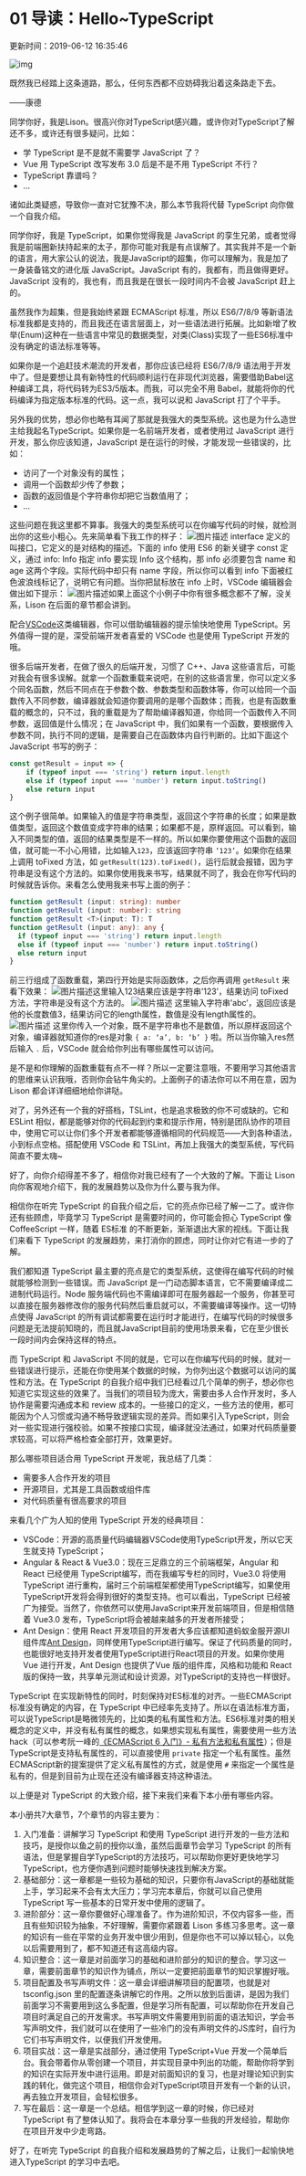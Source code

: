 # 01 导读：Hello~TypeScript

更新时间：2019-06-12 16:35:46

![img](img/5cf3c44a0001094f06400360.jpg)



既然我已经踏上这条道路，那么，任何东西都不应妨碍我沿着这条路走下去。

——康德

同学你好，我是Lison。很高兴你对TypeScript感兴趣，或许你对TypeScript了解还不多，或许还有很多疑问，比如：

- 学 TypeScript 是不是就不需要学 JavaScript 了？
- Vue 用 TypeScript 改写发布 3.0 后是不是不用 TypeScript 不行？
- TypeScript 靠谱吗？
- …

诸如此类疑惑，导致你一直对它犹豫不决，那么本节我将代替 TypeScript 向你做一个自我介绍。

同学你好，我是 TypeScript，如果你觉得我是 JavaScript 的孪生兄弟，或者觉得我是前端圈新扶持起来的太子，那你可能对我是有点误解了。其实我并不是一个新的语言，用大家公认的说法，我是JavaScript的超集，你可以理解为，我是加了一身装备铭文的进化版 JavaScript。JavaScript 有的，我都有，而且做得更好。JavaScript 没有的，我也有，而且我是在很长一段时间内不会被 JavaScript 赶上的。

虽然我作为超集，但是我始终紧跟 ECMAScript 标准，所以 ES6/7/8/9 等新语法标准我都是支持的，而且我还在语言层面上，对一些语法进行拓展。比如新增了枚举(Enum)这种在一些语言中常见的数据类型，对类(Class)实现了一些ES6标准中没有确定的语法标准等等。

如果你是一个追赶技术潮流的开发者，那你应该已经将 ES6/7/8/9 语法用于开发中了。但是要想让具有新特性的代码顺利运行在非现代浏览器，需要借助Babel这种编译工具，将代码转为ES3/5版本。而我，可以完全不用 Babel，就能将你的代码编译为指定版本标准的代码。这一点，我可以说和 JavaScript 打了个平手。

另外我的优势，想必你也略有耳闻了那就是我强大的类型系统。这也是为什么造世主给我起名TypeScript。如果你是一名前端开发者，或者使用过 JavaScript 进行开发，那么你应该知道，JavaScript 是在运行的时候，才能发现一些错误的，比如：

- 访问了一个对象没有的属性；
- 调用一个函数却少传了参数；
- 函数的返回值是个字符串你却把它当数值用了；
- …

这些问题在我这里都不算事。我强大的类型系统可以在你编写代码的时候，就检测出你的这些小粗心。先来简单看下我工作的样子：
![图片描述](img/5cef8f79000160a404020314.png)
interface 定义的叫接口，它定义的是对结构的描述。下面的 info 使用 ES6 的新关键字 const 定义，通过 info: Info 指定 info 要实现 Info 这个结构，那 info 必须要包含 name 和 age 这两个字段。实际代码中却只有 name 字段，所以你可以看到 info 下面被红色波浪线标记了，说明它有问题。当你把鼠标放在 info 上时，VSCode 编辑器会做出如下提示：
![图片描述](img/5cef8f9400017a5a17480454.png)如果上面这个小例子中你有很多概念都不了解，没关系，Lison 在后面的章节都会讲到。

配合[VSCode](https://github.com/Microsoft/vscode)这类编辑器，你可以借助编辑器的提示愉快地使用 TypeScript。另外值得一提的是，深受前端开发者喜爱的 VSCode 也是使用 TypeScript 开发的哦。

很多后端开发者，在做了很久的后端开发，习惯了 C++、Java 这些语言后，可能对我会有很多误解。就拿一个函数重载来说吧，在别的这些语言里，你可以定义多个同名函数，然后不同点在于参数个数、参数类型和函数体等，你可以给同一个函数传入不同参数，编译器就会知道你要调用的是哪个函数体；而我，也是有函数重载的概念的，只不过，我的重载是为了帮助编译器知道，你给同一个函数传入不同参数，返回值是什么情况；在 JavaScript 中，我们如果有一个函数，要根据传入参数不同，执行不同的逻辑，是需要自己在函数体内自行判断的。比如下面这个JavaScript 书写的例子：

```javascript
const getResult = input => {
    if (typeof input === 'string') return input.length
    else if (typeof input === 'number') return input.toString()
    else return input
}
```

这个例子很简单。如果输入的值是字符串类型，返回这个字符串的长度；如果是数值类型，返回这个数值变成字符串的结果；如果都不是，原样返回。可以看到，输入不同类型的值，返回的结果类型是不一样的。所以如果你要使用这个函数的返回值，就可能一不小心用错，比如输入`123`，应该返回字符串 `‘123’`。如果你在结果上调用 toFixed 方法，如 `getResult(123).toFixed()`，运行后就会报错，因为字符串是没有这个方法的。如果你使用我来书写，结果就不同了，我会在你写代码的时候就告诉你。来看怎么使用我来书写上面的例子：

```typescript
function getResult (input: string): number
function getResult (input: number): string
function getResult <T>(input: T): T
function getResult (input: any): any {
  if (typeof input === 'string') return input.length
  else if (typeof input === 'number') return input.toString()
  else return input
}
```

前三行组成了函数重载，第四行开始是实际函数体，之后你再调用 `getResult` 来看下效果：
![图片描述](img/5cef8fd40001e2dd06840154.png)这里输入123结果应该是字符串’123’，结果访问 toFixed 方法，字符串是没有这个方法的。
![图片描述](img/5cef90020001a19a05260127.png)
这里输入字符串’abc’，返回应该是他的长度数值3，结果访问它的length属性，数值是没有length属性的。
![图片描述](img/5cef901e0001daee05650106.png)
这里你传入一个对象，既不是字符串也不是数值，所以原样返回这个对象，编译器就知道你的res是对象 `{ a: ‘a’, b: ‘b’ }` 啦。所以当你输入res然后输入 `.` 后，VSCode 就会给你列出有哪些属性可以访问。

是不是和你理解的函数重载有点不一样？所以一定要注意哦，不要用学习其他语言的思维来认识我哦，否则你会钻牛角尖的。上面例子的语法你可以不用在意，因为 Lison 都会详详细细地给你讲哒。

对了，另外还有一个我的好搭档，TSLint，也是追求极致的你不可或缺的。它和 ESLint 相似，都是能够对你的代码起到约束和提示作用，特别是团队协作的项目中，使用它可以让你们多个开发者都能够遵循相同的代码规范——大到各种语法，小到标点空格。搭配使用 VSCode 和 TSLint，再加上我强大的类型系统，写代码简直不要太嗨~

好了，向你介绍得差不多了，相信你对我已经有了一个大致的了解。下面让 Lison 向你客观地介绍下，我的发展趋势以及你为什么要与我为伴。

相信你在听完 TypeScript 的自我介绍之后，它的亮点你已经了解一二了。或许你还有些顾虑，毕竟学习 TypeScript 是需要时间的，你可能会担心 TypeScript 像 CoffeeScript 一样，随着 ES标准 的不断更新，渐渐退出大家的视线。下面让我们来看下 TypeScript 的发展趋势，来打消你的顾虑，同时让你对它有进一步的了解。

我们都知道 TypeScript 最主要的亮点是它的类型系统，这使得在编写代码的时候就能够检测到一些错误。而 JavaScript 是一门动态脚本语言，它不需要编译成二进制代码运行。Node 服务端代码也不需编译即可在服务器起一个服务，你甚至可以直接在服务器修改你的服务代码然后重启就可以，不需要编译等操作。这一切特点使得 JavaScript 的所有调试都需要在运行时才能进行，在编写代码的时候很多问题是无法提前知晓的，而且就JavaScript目前的使用场景来看，它在至少很长一段时间内会保持这样的特点。

而 TypeScript 和 JavaScript 不同的就是，它可以在你编写代码的时候，就对一些错误进行提示，还能在你使用某个数据的时候，为你列出这个数据可以访问的属性和方法。在 TypeScript 的自我介绍中我们已经看过几个简单的例子，想必你也知道它实现这些的效果了。当我们的项目较为庞大，需要由多人合作开发时，多人协作是需要沟通成本和 review 成本的。一些接口的定义，一些方法的使用，都可能因为个人习惯或沟通不畅导致逻辑实现的差异。而如果引入TypeScript，则会对一些实现进行强校验。如果不按接口实现，编译就没法通过，如果对代码质量要求较高，可以将严格检查全部打开，效果更好。

那么哪些项目适合用 TypeScript 开发呢，我总结了几类：

- 需要多人合作开发的项目
- 开源项目，尤其是工具函数或组件库
- 对代码质量有很高要求的项目

来看几个广为人知的使用 TypeScript 开发的经典项目：

- VSCode：开源的高质量代码编辑器VSCode使用TypeScript开发，所以它天生就支持 TypeScript；
- Angular & React & Vue3.0：现在三足鼎立的三个前端框架，Angular 和 React 已经使用 TypeScript编写，而在我编写专栏的同时，Vue3.0 将使用 TypeScript 进行重构，届时三个前端框架都使用TypeScript编写，如果使用TypeScript开发将会得到很好的类型支持。也可以看出，TypeScript 已经被广为接受。当然了，你依然可以使用JavaScript来开发前端项目，但是相信随着 Vue3.0 发布，TypeScript将会被越来越多的开发者所接受；
- Ant Design：使用 React 开发项目的开发者大多应该都知道蚂蚁金服开源UI组件库[Ant Design](https://ant.design/index-cn)，同样使用TypeScript进行编写。保证了代码质量的同时，也能很好地支持开发者使用TypeScript进行React项目的开发。如果你使用 Vue 进行开发，Ant Design 也提供了Vue 版的组件库，风格和功能和 React 版的保持一致，共享单元测试和设计资源，对TypeScript的支持也一样很好。

TypeScript 在实现新特性的同时，时刻保持对ES标准的对齐。一些ECMAScript标准没有确定的内容，在 TypeScript 中已经率先支持了。所以在语法标准方面，可以说TypeScript是略微领先的，比如类的私有属性和方法。ES6标准对类的相关概念的定义中，并没有私有属性的概念，如果想实现私有属性，需要使用一些方法hack（可以参考阮一峰的[《ECMAScript 6 入门》- 私有方法和私有属性](http://es6.ruanyifeng.com/#docs/class#私有方法和私有属性)）；但是TypeScript是支持私有属性的，可以直接使用 `private` 指定一个私有属性。虽然ECMAScript新的提案提供了定义私有属性的方式，就是使用 `#` 来指定一个属性是私有的，但是到目前为止现在还没有编译器支持这种语法。

以上便是对 TypeScript 的大致介绍，接下来我们来看下本小册有哪些内容。

本小册共7大章节，7个章节的内容主要为：

1. 入门准备：讲解学习 TypeScript 和使用 TypeScript 进行开发的一些方法和技巧，是授你以鱼之前的授你以渔，虽然后面章节会学习 TypeScript 的所有语法，但是掌握自学TypeScript的方法技巧，可以帮助你更好更快地学习 TypeScript，也方便你遇到问题时能够快速找到解决方案。
2. 基础部分：这一章都是一些较为基础的知识，只要你有JavaScript的基础就能上手，学习起来不会有太大压力；学习完本章后，你就可以自己使用 TypeScript 写一些基本的日常开发中使用的逻辑了。
3. 进阶部分：这一章你要做好心理准备了。作为进阶知识，不仅内容多一些，而且有些知识较为抽象，不好理解，需要你紧跟着 Lison 多练习多思考。这一章的知识有一些在平常的业务开发中很少用到，但是你也不可以掉以轻心，以免以后需要用到了，都不知道还有这高级内容。
4. 知识整合：这一章是对前面学习的基础和进阶部分的知识的整合。学习这一章，需要前面章节的知识作为铺点，所以一定要把前面章节的知识掌握好哦。
5. 项目配置及书写声明文件：这一章会详细讲解项目的配置项，也就是对 tsconfig.json 里的配置逐条讲解它的作用。之所以放到后面讲，是因为我们前面学习不需要用到这么多配置，但是学习所有配置，可以帮助你在开发自己项目时满足自己的开发需求。书写声明文件需要用到前面的语法知识，学会书写声明文件，我们就可以在使用了一些冷门的没有声明文件的JS库时，自行为它们书写声明文件，以便我们开发使用。
6. 项目实战：这一章是实战部分，通过使用 TypeScript+Vue 开发一个简单后台。我会带着你从零创建一个项目，并实现目录中列出的功能，帮助你将学到的知识在实际开发中进行运用。即是对前面知识的复习，也是对理论知识到实践的转化，做完这个项目，相信你会对TypeScript项目开发有一个新的认识，再去独立开发项目，会轻松很多。
7. 写在最后：这一章是一个总结。相信学到这一章的时候，你已经对 TypeScript 有了整体认知了。我将会在本章分享一些我的开发经验，帮助你在项目开发中少走弯路。

好了，在听完 TypeScript 的自我介绍和发展趋势的了解之后，让我们一起愉快地进入TypeScript 的学习中去吧。

